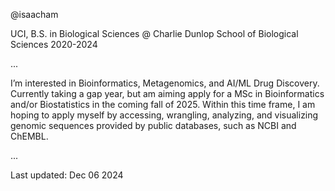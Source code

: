 @isaacham 

UCI, B.S. in Biological Sciences @ Charlie Dunlop School of Biological Sciences
2020-2024

...

I’m interested in Bioinformatics, Metagenomics, and AI/ML Drug Discovery.
Currently taking a gap year, but am aiming apply for a MSc in Bioinformatics and/or Biostatistics in the coming fall of 2025. 
Within this time frame, I am hoping to apply myself by accessing, wrangling, analyzing, and visualizing genomic sequences provided by public databases, such as NCBI and ChEMBL. 

...

Last updated: Dec 06 2024



<!---
isaacham/isaacham is a ✨ special ✨ repository because its `README.md` (this file) appears on your GitHub profile.
You can click the Preview link to take a look at your changes.
--->
